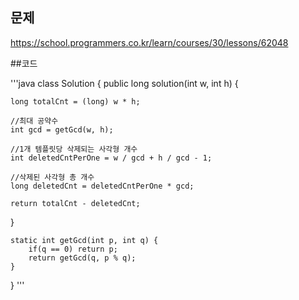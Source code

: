 ## 문제

https://school.programmers.co.kr/learn/courses/30/lessons/62048

##코드

'''java
class Solution {
    public long solution(int w, int h) {

    long totalCnt = (long) w * h;
    
    //최대 공약수
    int gcd = getGcd(w, h);
        
    //1개 템플릿당 삭제되는 사각형 개수
    int deletedCntPerOne = w / gcd + h / gcd - 1;
        
    //삭제된 사각형 총 개수
    long deletedCnt = deletedCntPerOne * gcd;

    return totalCnt - deletedCnt;
  }

    static int getGcd(int p, int q) {
        if(q == 0) return p;
        return getGcd(q, p % q); 
    }
}
'''
